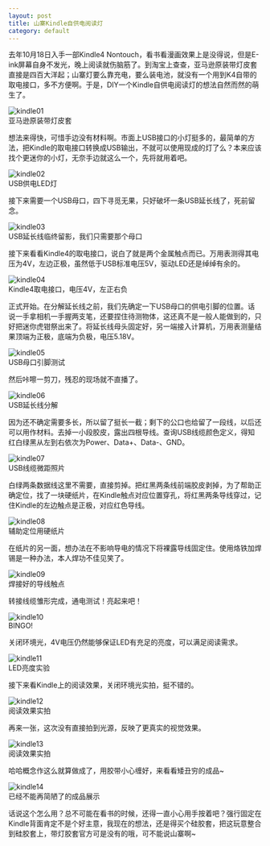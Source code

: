 ```yaml
---
layout: post
title: 山寨Kindle自供电阅读灯
category: default
---
```


去年10月18日入手一部Kindle4 Nontouch，看书看漫画效果上是没得说，但是E-ink屏幕自身不发光，晚上阅读就伤脑筋了。到淘宝上查查，亚马逊原装带灯皮套直接是四百大洋起；山寨灯要么靠充电，要么装电池，就没有一个用到K4自带的取电接口，多不方便啊。于是，DIY一个Kindle自供电阅读灯的想法自然而然的萌生了。

![kindle01](http://blog.toraleap.com/wp-content/uploads/2012/02/kindle01.jpg)  
亚马逊原装带灯皮套

想法来得快，可惜手边没有材料啊。市面上USB接口的小灯挺多的，最简单的方法，把Kindle的取电接口转换成USB输出，不就可以使用现成的灯了么？本来应该找个更迷你的小灯，无奈手边就这么一个，先将就用着吧。

![kindle02](http://blog.toraleap.com/wp-content/uploads/2012/02/kindle02.jpg)  
USB供电LED灯

接下来需要一个USB母口，四下寻觅无果，只好破坏一条USB延长线了，死前留念。

![kindle03](http://blog.toraleap.com/wp-content/uploads/2012/02/kindle03.jpg)  
USB延长线临终留影，我们只需要那个母口

接下来看看Kindle4的取电接口，说白了就是两个金属触点而已。万用表测得其电压为4V，左边正极，虽然低于USB标准电压5V，驱动LED还是绰绰有余的。

![kindle04](http://blog.toraleap.com/wp-content/uploads/2012/02/kindle04.jpg)  
Kindle4取电接口，电压4V，左正右负

正式开始。在分解延长线之前，我们先确定一下USB母口的供电引脚的位置。话说一手拿相机一手握两支笔，还要捏住待测物体，这还真不是一般人能做到的，只好把迷你虎钳祭出来了。将延长线母头固定好，另一端接入计算机，万用表测量结果顶端为正极，底端为负极，电压5.18V。

![kindle05](http://blog.toraleap.com/wp-content/uploads/2012/02/kindle05.jpg)  
USB母口引脚测试

然后咔嚓一剪刀，残忍的现场就不直播了。

![kindle06](http://blog.toraleap.com/wp-content/uploads/2012/02/kindle06.jpg)  
USB延长线分解

因为还不确定需要多长，所以留了挺长一截；剩下的公口也给留了一段线，以后还可以用作材料。去掉一小段胶皮，露出四根导线。查询USB线缆颜色定义，得知红白绿黑从左到右依次为Power、Data+、Data-、GND。

![kindle07](http://blog.toraleap.com/wp-content/uploads/2012/02/kindle07.jpg)  
USB线缆微距照片

白绿两条数据线这里不需要，直接剪掉。把红黑两条线前端胶皮剥掉，为了帮助正确定位，找了一块硬纸片，在Kindle触点对应位置穿孔，将红黑两条导线穿过，记住Kindle的左边触点是正极，对应红色导线。

![kindle08](http://blog.toraleap.com/wp-content/uploads/2012/02/kindle08.jpg)  
辅助定位用硬纸片

在纸片的另一面，想办法在不影响导电的情况下将裸露导线固定住。使用烙铁加焊锡是一种办法，本人焊功不佳见笑了。

![kindle09](http://blog.toraleap.com/wp-content/uploads/2012/02/kindle09.jpg)  
焊接好的导线触点

转接线缆雏形完成，通电测试！亮起来吧！

![kindle10](http://blog.toraleap.com/wp-content/uploads/2012/02/kindle10.jpg)  
BINGO!

关闭环境光，4V电压仍然能够保证LED有充足的亮度，可以满足阅读需求。

![kindle11](http://blog.toraleap.com/wp-content/uploads/2012/02/kindle11.jpg)  
LED亮度实验

接下来看Kindle上的阅读效果，关闭环境光实拍，挺不错的。

![kindle12](http://blog.toraleap.com/wp-content/uploads/2012/02/kindle12.jpg)  
阅读效果实拍

再来一张，这次没有直接拍到光源，反映了更真实的视觉效果。

![kindle13](http://blog.toraleap.com/wp-content/uploads/2012/02/kindle13.jpg)  
阅读效果实拍

哈哈概念作这么就算做成了，用胶带小心缠好，来看看矮丑穷的成品~

![kindle14](http://blog.toraleap.com/wp-content/uploads/2012/02/kindle14.jpg)  
已经不能再简陋了的成品展示

话说这个怎么用？总不可能在看书的时候，还得一直小心用手按着吧？强行固定在Kindle背面肯定不是个好主意，我现在的想法，还是得买个硅胶套，把这玩意整合到硅胶套上，带灯胶套官方可是没有的哦，可不能说山寨啊~
